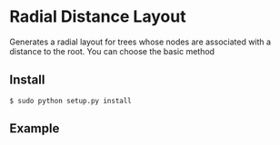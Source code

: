 # Radial Distance Layout

Generates a radial layout for trees whose nodes are associated with a distance to the root. You can choose the basic method 

## Install 

    $ sudo python setup.py install

## Example


